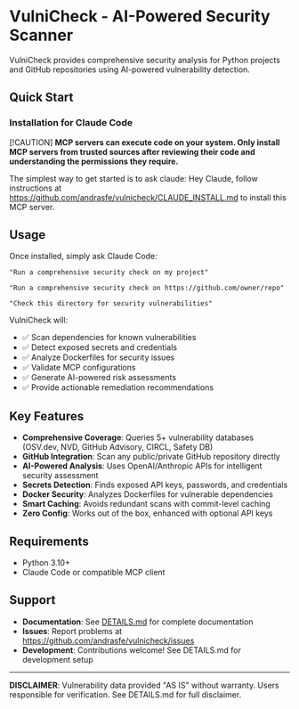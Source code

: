 # VulniCheck - AI-Powered Security Scanner

VulniCheck provides comprehensive security analysis for Python projects and GitHub repositories using AI-powered vulnerability detection.

## Quick Start

### Installation for Claude Code

[!CAUTION]
**MCP servers can execute code on your system. Only install MCP servers from trusted sources after reviewing their code and understanding the permissions they require.**

The simplest way to get started is to ask claude:
Hey Claude, follow instructions at https://github.com/andrasfe/vulnicheck/CLAUDE_INSTALL.md to install this MCP server.


## Usage

Once installed, simply ask Claude Code:

```
"Run a comprehensive security check on my project"

"Run a comprehensive security check on https://github.com/owner/repo"

"Check this directory for security vulnerabilities"
```

VulniCheck will:
- ✅ Scan dependencies for known vulnerabilities
- ✅ Detect exposed secrets and credentials
- ✅ Analyze Dockerfiles for security issues
- ✅ Validate MCP configurations
- ✅ Generate AI-powered risk assessments
- ✅ Provide actionable remediation recommendations

## Key Features

- **Comprehensive Coverage**: Queries 5+ vulnerability databases (OSV.dev, NVD, GitHub Advisory, CIRCL, Safety DB)
- **GitHub Integration**: Scan any public/private GitHub repository directly
- **AI-Powered Analysis**: Uses OpenAI/Anthropic APIs for intelligent security assessment
- **Secrets Detection**: Finds exposed API keys, passwords, and credentials
- **Docker Security**: Analyzes Dockerfiles for vulnerable dependencies
- **Smart Caching**: Avoids redundant scans with commit-level caching
- **Zero Config**: Works out of the box, enhanced with optional API keys

## Requirements

- Python 3.10+
- Claude Code or compatible MCP client

## Support

- **Documentation**: See [DETAILS.md](DETAILS.md) for complete documentation
- **Issues**: Report problems at https://github.com/andrasfe/vulnicheck/issues
- **Development**: Contributions welcome! See DETAILS.md for development setup

---

**DISCLAIMER**: Vulnerability data provided "AS IS" without warranty. Users responsible for verification. See DETAILS.md for full disclaimer.
